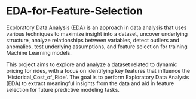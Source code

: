 # EDA-for-Feature-Selection
Exploratory Data Analysis (EDA) is an approach in data analysis that uses various techniques to maximize insight into a dataset, uncover underlying structure, analyze relationships between variables, detect outliers and anomalies, test underlying assumptions, and feature selection for training Machine Learning models.

This project aims to explore and analyze a dataset related to dynamic pricing for rides, with a focus on identifying key features that influence the 'Historical_Cost_of_Ride'. The goal is to perform Exploratory Data Analysis (EDA) to extract meaningful insights from the data and aid in feature selection for future predictive modeling tasks.
